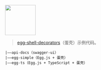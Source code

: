 <img width="100" src="http://outt0i9l8.bkt.clouddn.com/egg-shell-example.png"/>

> [egg-shell-decorators](https://github.com/super2god/egg-shell-decorators/edit/master/README.md)（蛋壳）示例代码。

```
|——api-docs（swagger-ui）
|——egg-simple（Egg.js + 蛋壳）
|——egg-ts（Egg.js + TypeScript + 蛋壳）
```